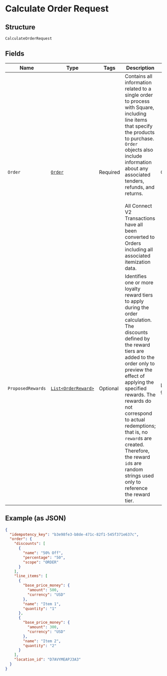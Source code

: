 
# Calculate Order Request

## Structure

`CalculateOrderRequest`

## Fields

| Name | Type | Tags | Description | Getter |
|  --- | --- | --- | --- | --- |
| `Order` | [`Order`](../../doc/models/order.md) | Required | Contains all information related to a single order to process with Square,<br>including line items that specify the products to purchase. `Order` objects also<br>include information about any associated tenders, refunds, and returns.<br><br>All Connect V2 Transactions have all been converted to Orders including all associated<br>itemization data. | Order getOrder() |
| `ProposedRewards` | [`List<OrderReward>`](../../doc/models/order-reward.md) | Optional | Identifies one or more loyalty reward tiers to apply during the order calculation.<br>The discounts defined by the reward tiers are added to the order only to preview the<br>effect of applying the specified rewards. The rewards do not correspond to actual<br>redemptions; that is, no `reward`s are created. Therefore, the reward `id`s are<br>random strings used only to reference the reward tier. | List<OrderReward> getProposedRewards() |

## Example (as JSON)

```json
{
  "idempotency_key": "b3e98fe3-b8de-471c-82f1-545f371e637c",
  "order": {
    "discounts": [
      {
        "name": "50% Off",
        "percentage": "50",
        "scope": "ORDER"
      }
    ],
    "line_items": [
      {
        "base_price_money": {
          "amount": 500,
          "currency": "USD"
        },
        "name": "Item 1",
        "quantity": "1"
      },
      {
        "base_price_money": {
          "amount": 300,
          "currency": "USD"
        },
        "name": "Item 2",
        "quantity": "2"
      }
    ],
    "location_id": "D7AVYMEAPJ3A3"
  }
}
```


